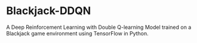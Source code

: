 # Blackjack-DDQN
A Deep Reinforcement Learning with Double Q-learning Model trained on a Blackjack game environment using TensorFlow in Python.
